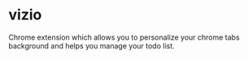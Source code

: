 # vizio
Chrome extension which allows you to personalize your chrome tabs background and helps you manage your todo list. 
